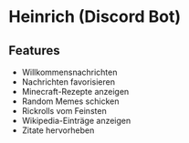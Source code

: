 # Heinrich (Discord Bot)

## Features
- Willkommensnachrichten
- Nachrichten favorisieren
- Minecraft-Rezepte anzeigen
- Random Memes schicken
- Rickrolls vom Feinsten
- Wikipedia-Einträge anzeigen
- Zitate hervorheben
